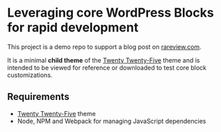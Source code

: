 # Leveraging core WordPress Blocks for rapid development

This project is a demo repo to support a blog post on [rareview.com](https://rareview.com).

It is a minimal **child theme** of the [Twenty Twenty-Five](https://wordpress.org/themes/twentytwentyfive/) theme and is intended to be viewed for reference or downloaded to test core block customizations.

## Requirements

- [Twenty Twenty-Five](https://wordpress.org/themes/twentytwentyfive/) theme
- Node, NPM and Webpack for managing JavaScript dependencies
